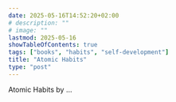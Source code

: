 ```yaml
---
date: 2025-05-16T14:52:20+02:00
# description: ""
# image: ""
lastmod: 2025-05-16
showTableOfContents: true
tags: ["books", "habits", "self-development"]
title: "Atomic Habits"
type: "post"
---
```


Atomic Habits by ...